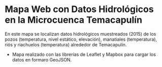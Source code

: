 # Mapa Web con Datos Hidrológicos en la Microcuenca Temacapulín

En este mapa se localizan datos hidrológicos muestreados (2015) de los pozos (temperatura, nivel estático, elevación), manatiales (temperatura), riós y riachuelos (temperatura) alrededor de Temacapulín.

- Mapa realizado con las librerías de Leaflet y Mapbox para cargar los datos en formaro GeoJSON.


